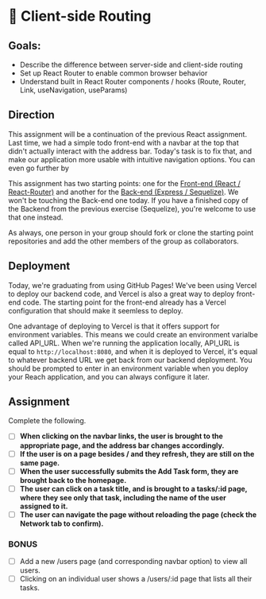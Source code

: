 # 🚥 Client-side Routing

## Goals:

- Describe the difference between server-side and client-side routing
- Set up React Router to enable common browser behavior
- Understand built in React Router components / hooks (Route, Router, Link, useNavigation, useParams)

## Direction

This assignment will be a continuation of the previous React assignment. Last time, we had a simple todo front-end with a navbar at the top that didn't actually interact with the address bar. Today's task is to fix that, and make our application more usable with intuitive navigation options. You can even go further by

This assignment has two starting points: one for the [Front-end (React / React-Router)](https://github.com/fterdal/ClientSideRouting-Frontend) and another for the [Back-end (Express / Sequelize)](https://github.com/fterdal/ClientSideRouting-Backend). We won't be touching the Back-end one today. If you have a finished copy of the Backend from the previous exercise (Sequelize), you're welcome to use that one instead.

As always, one person in your group should fork or clone the starting point repositories and add the other members of the group as collaborators.

## Deployment

Today, we're graduating from using GitHub Pages! We've been using Vercel to deploy our backend code, and Vercel is also a great way to deploy front-end code. The starting point for the front-end already has a Vercel configuration that should make it seemless to deploy.

One advantage of deploying to Vercel is that it offers support for environment variables. This means we could create an environment varialbe called API_URL. When we're running the application locally, API_URL is equal to `http://localhost:8080`, and when it is deployed to Vercel, it's equal to whatever backend URL we get back from our backend deployment. You should be prompted to enter in an environment variable when you deploy your Reach application, and you can always configure it later.

## Assignment

Complete the following.

- [ ] **When clicking on the navbar links, the user is brought to the appropriate page, and the address bar changes accordingly.**
- [ ] **If the user is on a page besides / and they refresh, they are still on the same page.**
- [ ] **When the user successfully submits the Add Task form, they are brought back to the homepage.**
- [ ] **The user can click on a task title, and is brought to a tasks/:id page, where they see only that task, including the name of the user assigned to it.**
- [ ] **The user can navigate the page without reloading the page (check the Network tab to confirm).**

### BONUS

- [ ] Add a new /users page (and corresponding navbar option) to view all users.
- [ ] Clicking on an individual user shows a /users/:id page that lists all their tasks.
